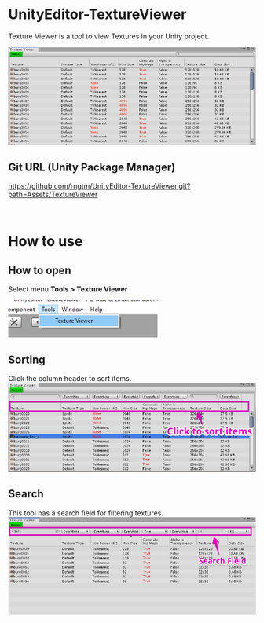 # UnityEditor-TextureViewer
Texture Viewer is a tool to view Textures in your Unity project.

<img src = "images/overview.png">

## Git URL (Unity Package Manager)
https://github.com/rngtm/UnityEditor-TextureViewer.git?path=Assets/TextureViewer

<br>

# How to use

## How to open 
Select menu  **Tools > Texture Viewer**<br>

<img src = "images/open_window.png">

## Sorting
Click the column header to sort items.
<img src = "images/click_to_sort_items.png">

## Search
This tool has a search field for filtering textures.
<img src = "images/this_tool_has_a_search_field.png">
